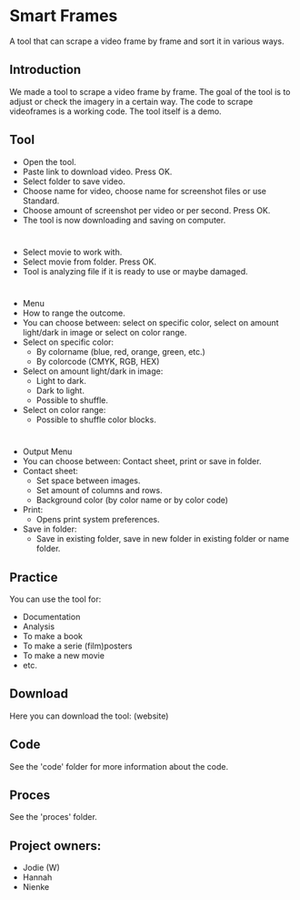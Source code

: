 # Smart Frames

A tool that can scrape a video frame by frame and sort it in various ways.

## Introduction

We made a tool to scrape a video frame by frame. The goal of the tool is to adjust or check the imagery in a certain way. The code to scrape videoframes is a working code. The tool itself is a demo. 

## Tool
 
- Open the tool. 
- Paste link to download video. Press OK. 
- Select folder to save video. 
- Choose name for video, choose name for screenshot files or use Standard. 
- Choose amount of screenshot per video or per second. Press OK. 
- The tool is now downloading and saving on computer. 
#
- Select movie to work with. 
- Select movie from folder. Press OK. 
- Tool is analyzing file if it is ready to use or maybe damaged. 
#
- Menu
- How to range the outcome. 
- You can choose between: select on specific color, select on amount light/dark in image or select on color range.
- Select on specific color:
  - By colorname (blue, red, orange, green, etc.) 
  - By colorcode (CMYK, RGB, HEX)
- Select on amount light/dark in image:
  - Light to dark. 
  - Dark to light.
  - Possible to shuffle.
- Select on color range: 
  - Possible to shuffle color blocks. 
 # 
- Output Menu
- You can choose between: Contact sheet, print or save in folder. 
- Contact sheet: 
  - Set space between images.
  - Set amount of columns and rows.
  - Background color (by color name or by color code) 
- Print: 
  - Opens print system preferences. 
- Save in folder:
  - Save in existing folder, save in new folder in existing folder or name folder. 
  

## Practice 

You can use the tool for:
- Documentation
- Analysis
- To make a book
- To make a serie (film)posters
- To make a new movie
- etc. 

## Download

Here you can download the tool: (website) 

## Code

See the 'code' folder for more information about the code. 

## Proces

See the 'proces' folder. 

## Project owners:
- Jodie (W)
- Hannah
- Nienke
